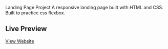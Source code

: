Landing Page Project
A responsive landing page built with HTML and CSS.
Built to practice css flexbox.

## Live Preview
[View Website](https://aesco1.github.io/landing-page)
